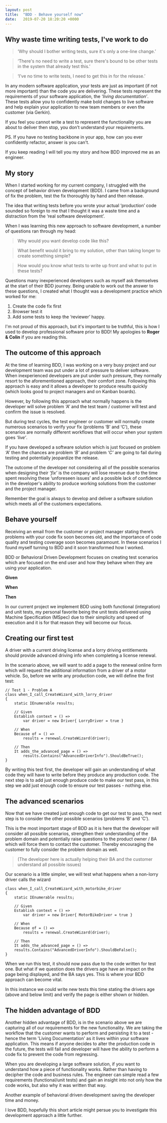 ```yaml
---
layout: post
title:  "BDD - Behave yourself now"
date:   2019-07-20 18:20:20 +0000
---
```

## Why waste time writing tests, I've work to do 

>‘Why should I bother writing tests, sure it's only a one-line change.’ 

>‘There's no need to write a test, sure there's bound to be other tests in the system that already test this.’ 

>‘I’ve no time to write tests, I need to get this in for the release.’ 

In any modern software application, your tests are just as important (if not more important) than the code you are delivering. These tests represent the requirements of your software application, the <em>‘living documentation’</em>. These tests allow you to confidently make bold changes to live software and help explain your application to new team members or even the customer (via Gerkin). 

If you feel you cannot write a test to represent the functionality you are about to deliver then stop, you don’t understand your requirements. 

PS. If you have no testing backbone in your app, how can you ever confidently refactor, answer is you can't. 

If you keep reading I will tell you my story and how BDD improved me as an engineer. 

## My story 

When I started working for my current company, I struggled with the concept of behavior driven development (BDD). I came from a background of fix the problem, test the fix thoroughly by hand and then release. 

The idea that writing tests before you wrote your actual ‘production’ code sounded so foreign to me that I thought it was a waste time and a distraction from the ‘real software development’. 

When I was learning this new approach to software development, a number of questions ran through my head: 

>Why would you want develop code like this? 

>What benefit would it bring to my solution, other than taking longer to create something simple? 

>How would you know what tests to write up front and what to put in these tests? 

Questions many inexperienced developers such as myself ask themselves at the start of their BDD journey. Being unable to work out the answer to these questions, I created what I thought was a development practice which worked for me: 

<ol>
<li> Create the code fix first </li>

<li> Browser test it </li>

<li> Add some tests to keep the ‘reviewer’ happy. </li>
</ol>

I'm not proud of this approach, but it's important to be truthful, this is how I used to develop professional software prior to BDD! My apologies to <strong>Roger & Colin</strong> if you are reading this. 

## The outcome of this approach 

At the time of learning BDD, I was working on a very busy project and our development team was put under a lot of pressure to deliver software. When inexperienced developers are put under such pressure, they normally resort to the aforementioned approach, their comfort zone. Following this approach is easy and it allows a developer to produce results quickly (which looks good to project managers and on Kanban boards). 

However, by following this approach what normally happens is the developer will solve problem <em>‘A’</em> and the test team / customer will test and confirm the issue is resolved.  

But during test cycles, the test engineer or customer will normally create numerous scenarios to verify your fix (problems ‘B’ and ‘C’), these scenarios are normally different workflows that will occur when your system goes <em>‘live’</em>. 

If you have developed a software solution which is just focused on problem <em>‘A’</em> then the chances are problem <em>‘B’</em> and problem <em>‘C’</em> are going to fail during testing and potentially jeopardize the release. 

The outcome of the developer not considering all of the possible scenarios when designing their <em>‘fix’</em> is the company will lose revenue due to the time spent resolving these ‘unforeseen issues’ and a possible lack of confidence in the developer's ability to produce working solutions from the customer and the project manager. 

Remember the goal is always to develop and deliver a software solution which meets all of the customers expectations. 

## Behave yourself 

Receiving an email from the customer or project manager stating there’s problems with your code fix soon becomes old, and the importance of code quality and testing coverage soon becomes paramount. In these scenarios I found myself turning to BDD and it soon transformed how I worked. 

BDD or Behavioral Driven Development focuses on creating test scenarios which are focused on the end user and how they behave when they are using your application. 

<strong>Given</strong>

<strong>When</strong>

<strong>Then</strong>

In our current project we implement BDD using both functional (integration) and unit tests, my personal favorite being the unit tests delivered using Machine Specification (MSpec) due to their simplicity and speed of execution and it is for that reason they will become our focus. 

## Creating our first test 
A driver with a current driving license and a lorry driving entitlements should provide advanced driving info when completing a license renewal. 

In the scenario above, we will want to add a page to the renewal online form which will request the additional information from a driver of a motor vehicle. So, before we write any production code, we will define the first test: 

    // Test 1 - Problem A 
    class when_I_call_CreateWizard_with_lorry_driver  
    { 
        static IEnumerable results; 

        // Given  
        Establish context = () => 
            var driver = new Driver{ LorryDriver = true }  

        // When  
        Because of = () => 
            results = renewal.CreateWizard(driver);  

        // Then  
        It adds_the_advanced_page = () => 
            results.Contains("AdvancedDriverInfo").ShouldBeTrue();  
    }  

By writing this test first, the developer will gain an understanding of what code they will have to write before they produce any production code. The next step is to add just enough produce code to make our test pass, in this step we add just enough code to ensure our test passes - nothing else. 

## The advanced scenarios 
Now that we have created just enough code to get our test to pass, the next step is to consider the other possible scenarios (problems ‘B’ and ‘C’).  

This is the most important stage of BDD as it is here that the developer will consider all possible scenarios, strengthen their understanding of the problem domain and potentially raise questions to the product owner / BA which will force them to contact the customer. Thereby encouraging the customer to fully consider the problem domain as well. 

>(The developer here is actually helping their BA and the customer understand all possible issues)

Our scenario is a little simpler, we will test what happens when a non-lorry driver calls the wizard 

    class when_I_call_CreateWizard_with_motorbike_driver  
    {  
        static IEnumerable results; 

        // Given  
        Establish context = () => 
            var driver = new Driver{ MotorBikeDriver = true }  

        // When  
        Because of = () => 
            results = renewal.CreateWizard(driver);   

        // Then  
        It adds_the_advanced_page = () => 
        results.Contains("AdvancedDriverInfo").ShouldBeFalse(); 
    }  

When we run this test, it should now pass due to the code written for test one. But what if we question does the drivers age have an impact on the page being displayed, and the BA says yes. This is where your BDD approach can become vital. 

In this instance we could write new tests this time stating the drivers age (above and below limit) and verify the page is either shown or hidden. 

## The hidden advantage of BDD 

Another hidden advantage of BDD, is in the scenario above we are capturing all of our requirements for the new functionality. We are taking the workflow that the customer wants to perform and persisting it to a test - hence the term 'Living Documentation' as it lives within your software application. This means if anyone decides to alter the production code in the future, the tests will fail and developer will have the ability to perform a code fix to prevent the code from regressing. 

When you are developing a large software solution, if you want to understand how a piece of functionality works. Rather than having to decipher the code and business rules. The engineer can simple read a few requirements (functional/unit tests) and gain an insight into not only how the code works, but also why it was written that way. 

Another example of behavioral driven development saving the developer time and money. 

I love BDD, hopefully this short article might persue you to investigate this development approach a little further.